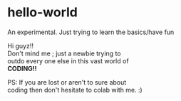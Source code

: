 # hello-world
An experimental. Just trying to learn the basics/have fun

Hi guyz!!<br>
Don't mind me ; just a newbie trying to <br>
outdo every one else in this vast world of <br>
<strong> CODING!! </strong>

PS: If you are lost or aren't to sure about <br>
coding then don't hesitate to colab with me. :)
